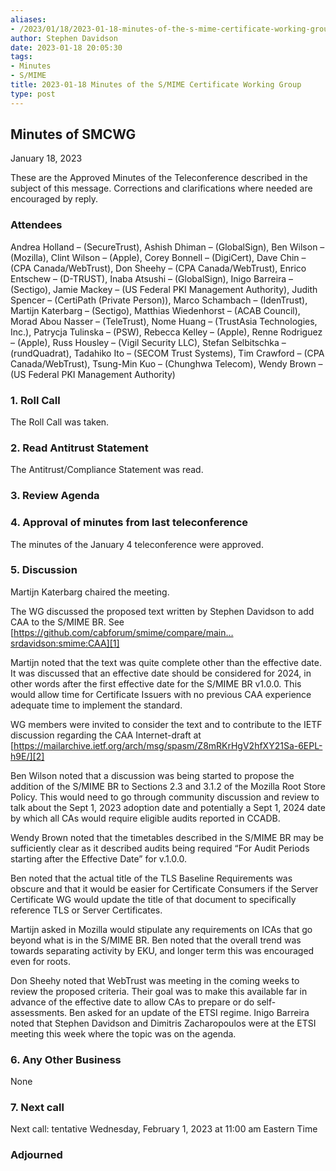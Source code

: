 ```yaml
---
aliases:
- /2023/01/18/2023-01-18-minutes-of-the-s-mime-certificate-working-group/
author: Stephen Davidson
date: 2023-01-18 20:05:30
tags:
- Minutes
- S/MIME
title: 2023-01-18 Minutes of the S/MIME Certificate Working Group
type: post
---
```


## Minutes of SMCWG

January 18, 2023

These are the Approved Minutes of the Teleconference described in the subject of this message. Corrections and clarifications where needed are encouraged by reply.

### Attendees

Andrea Holland – (SecureTrust), Ashish Dhiman – (GlobalSign), Ben Wilson – (Mozilla), Clint Wilson – (Apple), Corey Bonnell – (DigiCert), Dave Chin – (CPA Canada/WebTrust), Don Sheehy – (CPA Canada/WebTrust), Enrico Entschew – (D-TRUST), Inaba Atsushi – (GlobalSign), Inigo Barreira – (Sectigo), Jamie Mackey – (US Federal PKI Management Authority), Judith Spencer – (CertiPath (Private Person)), Marco Schambach – (IdenTrust), Martijn Katerbarg – (Sectigo), Matthias Wiedenhorst – (ACAB Council), Morad Abou Nasser – (TeleTrust), Nome Huang – (TrustAsia Technologies, Inc.), Patrycja Tulinska – (PSW), Rebecca Kelley – (Apple), Renne Rodriguez – (Apple), Russ Housley – (Vigil Security LLC), Stefan Selbitschka – (rundQuadrat), Tadahiko Ito – (SECOM Trust Systems), Tim Crawford – (CPA Canada/WebTrust), Tsung-Min Kuo – (Chunghwa Telecom), Wendy Brown – (US Federal PKI Management Authority)

### 1. Roll Call

The Roll Call was taken.

### 2. Read Antitrust Statement

The Antitrust/Compliance Statement was read.

### 3. Review Agenda

### 4. Approval of minutes from last teleconference

The minutes of the January 4 teleconference were approved.

### 5. Discussion

Martijn Katerbarg chaired the meeting.

The WG discussed the proposed text written by Stephen Davidson to add CAA to the S/MIME BR. See [https://github.com/cabforum/smime/compare/main…srdavidson:smime:CAA][1]

Martijn noted that the text was quite complete other than the effective date. It was discussed that an effective date should be considered for 2024, in other words after the first effective date for the S/MIME BR v1.0.0. This would allow time for Certificate Issuers with no previous CAA experience adequate time to implement the standard.

WG members were invited to consider the text and to contribute to the IETF discussion regarding the CAA Internet-draft at [https://mailarchive.ietf.org/arch/msg/spasm/Z8mRKrHgV2hfXY21Sa-6EPL-h9E/][2]

Ben Wilson noted that a discussion was being started to propose the addition of the S/MIME BR to Sections 2.3 and 3.1.2 of the Mozilla Root Store Policy. This would need to go through community discussion and review to talk about the Sept 1, 2023 adoption date and potentially a Sept 1, 2024 date by which all CAs would require eligible audits reported in CCADB.

Wendy Brown noted that the timetables described in the S/MIME BR may be sufficiently clear as it described audits being required “For Audit Periods starting after the Effective Date” for v.1.0.0.

Ben noted that the actual title of the TLS Baseline Requirements was obscure and that it would be easier for Certificate Consumers if the Server Certificate WG would update the title of that document to specifically reference TLS or Server Certificates.

Martijn asked in Mozilla would stipulate any requirements on ICAs that go beyond what is in the S/MIME BR. Ben noted that the overall trend was towards separating activity by EKU, and longer term this was encouraged even for roots.

Don Sheehy noted that WebTrust was meeting in the coming weeks to review the proposed criteria. Their goal was to make this available far in advance of the effective date to allow CAs to prepare or do self-assessments. Ben asked for an update of the ETSI regime. Inigo Barreira noted that Stephen Davidson and Dimitris Zacharopoulos were at the ETSI meeting this week where the topic was on the agenda.

### 6. Any Other Business

None

### 7. Next call

Next call: tentative Wednesday, February 1, 2023 at 11:00 am Eastern Time

### Adjourned

[1]: https://github.com/cabforum/smime/compare/main...srdavidson:smime:CAA
[2]: https://mailarchive.ietf.org/arch/msg/spasm/Z8mRKrHgV2hfXY21Sa-6EPL-h9E/